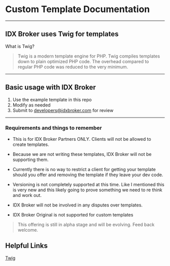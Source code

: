 # Custom Template Documentation

----
## IDX Broker uses Twig for templates
What is Twig?

> Twig is a modern template engine for PHP. Twig compiles templates down to plain optimized PHP code. The overhead compared to regular PHP code was reduced to the very minimum.


----
## Basic usage with IDX Broker
1. Use the example template in this repo
2. Modify as needed
3. Submit to developers@idxbroker.com for review

----

### Requirements and things to remember

* This is for IDX Broker Partners ONLY. Clients will not be allowed to create templates.

* Because we are not writing these templates, IDX Broker will not be supporting them.

* Currently there is no way to restrict a client for getting your template should you offer and removing the template if they leave your dev code.

* Versioning is not completely supported at this time. Like I mentioned this is very new and this likely going to prove something we need to re think and work out.

* IDX Broker will not be involved in any disputes over templates.

* IDX Broker Original is not supported for custom templates




>This offering is still in alpha stage and will be evolving. 
Feed back welcome.


## Helpful Links 
[Twig](http://twig.sensiolabs.org/)


